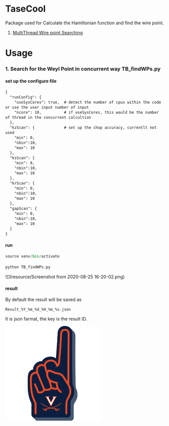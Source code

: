 # TaseCool

Package used for Calculate the Hamiltonian function and find the wire point.

1. [MultiThread Wire point Searching](#search-for-the-wire-point-in-concurrent-way-tb_findwpspy)

# Usage 
### 1. Search for the Weyl Point in concurrent way TB_findWPs.py

#### set up the configure file 
```json5
{
  "runConfig": {
    "useSysCores": true,  # detect the number of cpus within the code or use the user input number of input 
    "ncore": 10,          # if useSysCores, this would be the number of thread in the concurrent calcultion 
  },
  "kzScan": {             # set up the chop accuracy, currentlt not used 
    "min": 0,
    "nbin":10,
    "max": 10
  },
  "ksScan": {
    "min": 0,
    "nbin":10,
    "max": 10
  },
  "krScan": {
    "min": 0,
    "nbin":10,
    "max": 10
  },
  "gapScan": {
    "min": 0,
    "nbin":10,
    "max": 10
  }
}
```

#### run 
```python
source venv/bin/activate

python TB_findWPs.py
```
![](resource/Screenshot from 2020-08-25 16-20-02.png)

#### result 

By default the result will be saved as 
```
Result_%Y_%m_%d_%H_%m_%s.json
```
It is json farmat, the key is the result ID. 

<img src="https://github.com/AnnaMHua/TaSeCool/blob/master/resource/C69sVRjWYAIPFS1.png?raw=true" width="300">
